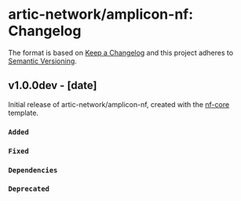 # artic-network/amplicon-nf: Changelog

The format is based on [Keep a Changelog](https://keepachangelog.com/en/1.0.0/)
and this project adheres to [Semantic Versioning](https://semver.org/spec/v2.0.0.html).

## v1.0.0dev - [date]

Initial release of artic-network/amplicon-nf, created with the [nf-core](https://nf-co.re/) template.

### `Added`

### `Fixed`

### `Dependencies`

### `Deprecated`
